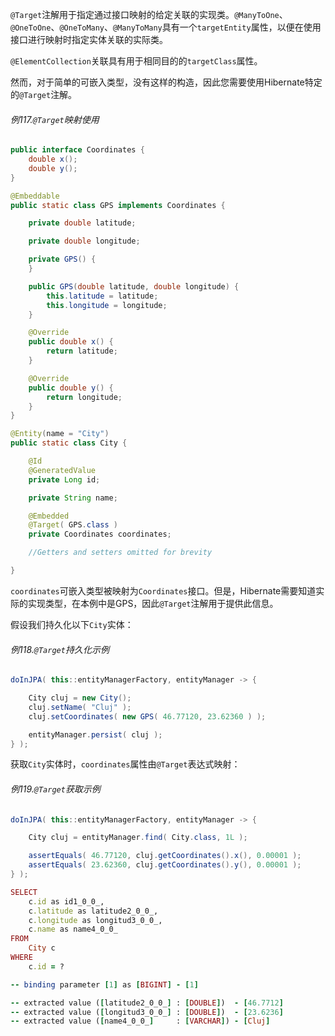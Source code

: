 `@Target`注解用于指定通过接口映射的给定关联的实现类。`@ManyToOne`、`@OneToOne`、`@OneToMany`、`@ManyToMany`具有一个`targetEntity`属性，以便在使用接口进行映射时指定实体关联的实际类。

`@ElementCollection`关联具有用于相同目的的`targetClass`属性。

然而，对于简单的可嵌入类型，没有这样的构造，因此您需要使用Hibernate特定的`@Target`注解。

###### 例117.`@Target`映射使用

```java
public interface Coordinates {
    double x();
    double y();
}

@Embeddable
public static class GPS implements Coordinates {

    private double latitude;

    private double longitude;

    private GPS() {
    }

    public GPS(double latitude, double longitude) {
        this.latitude = latitude;
        this.longitude = longitude;
    }

    @Override
    public double x() {
        return latitude;
    }

    @Override
    public double y() {
        return longitude;
    }
}

@Entity(name = "City")
public static class City {

    @Id
    @GeneratedValue
    private Long id;

    private String name;

    @Embedded
    @Target( GPS.class )
    private Coordinates coordinates;

    //Getters and setters omitted for brevity

}
```

`coordinates`可嵌入类型被映射为`Coordinates`接口。但是，Hibernate需要知道实际的实现类型，在本例中是GPS，因此`@Target`注解用于提供此信息。

假设我们持久化以下`City`实体：

###### 例118.`@Target`持久化示例

```java
doInJPA( this::entityManagerFactory, entityManager -> {

    City cluj = new City();
    cluj.setName( "Cluj" );
    cluj.setCoordinates( new GPS( 46.77120, 23.62360 ) );

    entityManager.persist( cluj );
} );
```

获取`City`实体时，`coordinates`属性由`@Target`表达式映射：

###### 例119.`@Target`获取示例

```java
doInJPA( this::entityManagerFactory, entityManager -> {

    City cluj = entityManager.find( City.class, 1L );

    assertEquals( 46.77120, cluj.getCoordinates().x(), 0.00001 );
    assertEquals( 23.62360, cluj.getCoordinates().y(), 0.00001 );
} );
```

```ruby
SELECT
    c.id as id1_0_0_,
    c.latitude as latitude2_0_0_,
    c.longitude as longitud3_0_0_,
    c.name as name4_0_0_
FROM
    City c
WHERE
    c.id = ?

-- binding parameter [1] as [BIGINT] - [1]

-- extracted value ([latitude2_0_0_] : [DOUBLE])  - [46.7712]
-- extracted value ([longitud3_0_0_] : [DOUBLE])  - [23.6236]
-- extracted value ([name4_0_0_]     : [VARCHAR]) - [Cluj]
```



